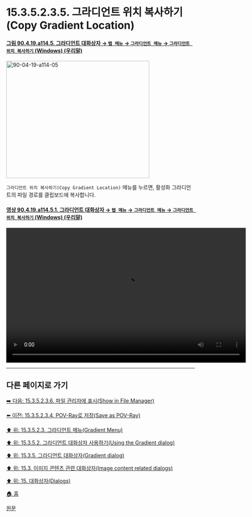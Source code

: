 # 15.3.5.2.3.5. 그라디언트 위치 복사하기(Copy Gradient Location)

<a id="90-04-19-a114-05"></a>

#### [그림 90.4.19.a114.5. 그라디언트 대화상자 → `탭 메뉴` → `그라디언트 메뉴` → `그라디언트 위치 복사하기` (Windows) (우리말)](./90-04-0019-gradient.md#90-04-19-a114-05)
<img width="382" height="313" alt="90-04-19-a114-05" src="https://github.com/user-attachments/assets/a1a0d008-e8d5-481d-8195-fa1fe1255cfa" />

`그라디언트 위치 복사하기(Copy Gradient Location)` 메뉴를 누르면, 활성화 그라디언트의 파일 경로를 클립보드에 복사합니다.

<a id="90-04-19-a114-05-01"></a>

#### [영상 90.4.19.a114.5.1. 그라디언트 대화상자 → `탭 메뉴` → `그라디언트 메뉴` → `그라디언트 위치 복사하기` (Windows) (우리말)](./90-04-0019-gradient.md#90-04-19-a114-05-01)
<video controls="controls" width="640" height="360" src="https://github.com/user-attachments/assets/04b56d78-cb7e-410c-9a52-dbf28f8aba7e"></video>

***

## 다른 페이지로 가기

[➡️ 다음: 15.3.5.2.3.6. 파일 관리자에 표시(Show in File Manager)](./15-03-05-02-03-06-show_in_file_manager.md)

[⬅️ 이전: 15.3.5.2.3.4. POV-Ray로 저장(Save as POV-Ray)](./15-03-05-02-03-04-save_as_pov_ray.md)

[⬆️ 위: 15.3.5.2.3. 그라디언트 메뉴(Gradient Menu)](./15-03-05-02-03-00-gradient_menu.md)

[⬆️ 위: 15.3.5.2. 그라디언트 대화상자 사용하기(Using the Gradient dialog)](./15-03-05-02-00-using_the_gradients_dialog.md)

[⬆️ 위: 15.3.5. 그라디언트 대화상자(Gradient dialog)](./15-03-05-00-gradient_dialog.md)

[⬆️ 위: 15.3. 이미지 콘텐츠 관련 대화상자(Image content related dialogs)](./15-03-00-image-content-related-dialogs.md)

[⬆️ 위: 15. 대화상자(Dialogs)](./15-00-dialogs.md)

[🏠 홈](./00-home.md)

[원문](https://docs.gimp.org/2.10/ko/gimp-gradient-dialog.html#gimp-gradient-dialog-using)